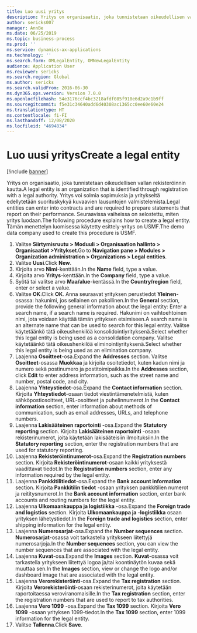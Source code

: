 ```yaml
---
title: Luo uusi yritys
description: Yritys on organisaatio, joka tunnistetaan oikeudellisen vallan rekisteröinnin kautta.
author: sericks007
manager: AnnBe
ms.date: 06/25/2019
ms.topic: business-process
ms.prod: ''
ms.service: dynamics-ax-applications
ms.technology: ''
ms.search.form: OMLegalEntity, OMNewLegalEntity
audience: Application User
ms.reviewer: sericks
ms.search.region: Global
ms.author: sericks
ms.search.validFrom: 2016-06-30
ms.dyn365.ops.version: Version 7.0.0
ms.openlocfilehash: 54e3176ccf4bc3218afdf085f910e6d2a9c1b9ff
ms.sourcegitcommit: f5e31c34640add6d40308ac1365cc0ee60e60e24
ms.translationtype: HT
ms.contentlocale: fi-FI
ms.lasthandoff: 12/08/2020
ms.locfileid: "4694834"
---
```

# <a name="create-a-legal-entity"></a><span data-ttu-id="f39b5-103">Luo uusi yritys</span><span class="sxs-lookup"><span data-stu-id="f39b5-103">Create a legal entity</span></span>

[!include [banner](../../includes/banner.md)]

<span data-ttu-id="f39b5-104">Yritys on organisaatio, joka tunnistetaan oikeudellisen vallan rekisteröinnin kautta.</span><span class="sxs-lookup"><span data-stu-id="f39b5-104">A legal entity is an organization that is identified through registration with a legal authority.</span></span> <span data-ttu-id="f39b5-105">Yritys voi solmia sopimuksia ja yritykseltä edellytetään suorituskykyä kuvaavien lausuntojen valmistelemista.</span><span class="sxs-lookup"><span data-stu-id="f39b5-105">Legal entities can enter into contracts and are required to prepare statements that report on their performance.</span></span> <span data-ttu-id="f39b5-106">Seuraavissa vaiheissa on selostettu, miten yritys luodaan.</span><span class="sxs-lookup"><span data-stu-id="f39b5-106">The following procedure explains how to create a legal entity.</span></span> <span data-ttu-id="f39b5-107">Tämän menettelyn luomisessa käytetty esittely-yritys on USMF.</span><span class="sxs-lookup"><span data-stu-id="f39b5-107">The demo data company used to create this procedure is USMF.</span></span>

1. <span data-ttu-id="f39b5-108">Valitse **Siirtymisruutu > Moduuli > Organisaation hallinto > Organisaatiot >Yritykset**.</span><span class="sxs-lookup"><span data-stu-id="f39b5-108">Go to **Navigation pane > Modules > Organization administration > Organizations > Legal entities**.</span></span>
2. <span data-ttu-id="f39b5-109">Valitse **Uusi**.</span><span class="sxs-lookup"><span data-stu-id="f39b5-109">Click **New**.</span></span>
3. <span data-ttu-id="f39b5-110">Kirjoita arvo **Nimi**-kenttään.</span><span class="sxs-lookup"><span data-stu-id="f39b5-110">In the **Name** field, type a value.</span></span>
4. <span data-ttu-id="f39b5-111">Kirjoita arvo **Yritys**-kenttään.</span><span class="sxs-lookup"><span data-stu-id="f39b5-111">In the **Company** field, type a value.</span></span>
5. <span data-ttu-id="f39b5-112">Syötä tai valitse arvo **Maa/alue**-kentässä.</span><span class="sxs-lookup"><span data-stu-id="f39b5-112">In the **Country/region** field, enter or select a value.</span></span>
6. <span data-ttu-id="f39b5-113">Valitse **OK**.</span><span class="sxs-lookup"><span data-stu-id="f39b5-113">Click **OK**.</span></span> <span data-ttu-id="f39b5-114">Anna seuraavat yrityksen perustiedot **Yleinen**-osassa: hakunimi, jos sellainen on pakollinen.</span><span class="sxs-lookup"><span data-stu-id="f39b5-114">In the **General** section, provide the following general information about the legal entity: Enter a search name, if a search name is required.</span></span> <span data-ttu-id="f39b5-115">Hakunimi on vaihtoehtoinen nimi, jota voidaan käyttää tämän yrityksen etsimiseen.</span><span class="sxs-lookup"><span data-stu-id="f39b5-115">A search name is an alternate name that can be used to search for this legal entity.</span></span> <span data-ttu-id="f39b5-116">Valitse käytetäänkö tätä oikeushenkilöä konsolidointiyrityksenä.</span><span class="sxs-lookup"><span data-stu-id="f39b5-116">Select whether this legal entity is being used as a consolidation company.</span></span> <span data-ttu-id="f39b5-117">Valitse käytetäänkö tätä oikeushenkilöä eliminointiyrityksenä.</span><span class="sxs-lookup"><span data-stu-id="f39b5-117">Select whether this legal entity is being used as an elimination company.</span></span> 
7. <span data-ttu-id="f39b5-118">Laajenna **Osoitteet**-osa.</span><span class="sxs-lookup"><span data-stu-id="f39b5-118">Expand the **Addresses** section.</span></span> <span data-ttu-id="f39b5-119">Valitse **Osoitteet**-osassa **Muokkaa** ja kirjoita osoitetiedot, kuten kadun nimi ja numero sekä postinumero ja postitoimipaikka.</span><span class="sxs-lookup"><span data-stu-id="f39b5-119">In the **Addresses** section, click **Edit** to enter address information, such as the street name and number, postal code, and city.</span></span>
8. <span data-ttu-id="f39b5-120">Laajenna **Yhteystiedot**-osa.</span><span class="sxs-lookup"><span data-stu-id="f39b5-120">Expand the **Contact information** section.</span></span> <span data-ttu-id="f39b5-121">Kirjoita **Yhteystiedot**-osaan tiedot viestintämenetelmistä, kuten sähköpostiosoitteet, URL-osoitteet ja puhelinnumerot.</span><span class="sxs-lookup"><span data-stu-id="f39b5-121">In the **Contact information** section, enter information about methods of communication, such as email addresses, URLs, and telephone numbers.</span></span> 
9. <span data-ttu-id="f39b5-122">Laajenna **Lakisääteinen raportointi** -osa.</span><span class="sxs-lookup"><span data-stu-id="f39b5-122">Expand the **Statutory reporting** section.</span></span> <span data-ttu-id="f39b5-123">Kirjoita **Lakisääteinen raportointi** -osaan rekisterinumerot, joita käytetään lakisääteisiin ilmoituksiin.</span><span class="sxs-lookup"><span data-stu-id="f39b5-123">In the **Statutory reporting** section, enter the registration numbers that are used for statutory reporting.</span></span>
10. <span data-ttu-id="f39b5-124">Laajenna **Rekisteröintinumerot**-osa.</span><span class="sxs-lookup"><span data-stu-id="f39b5-124">Expand the **Registration numbers** section.</span></span> <span data-ttu-id="f39b5-125">Kirjoita **Rekisteröintinumerot**-osaan kaikki yrityksestä vaadittavat tiedot.</span><span class="sxs-lookup"><span data-stu-id="f39b5-125">In the **Registration numbers** section, enter any information required by the legal entity.</span></span>  
11. <span data-ttu-id="f39b5-126">Laajenna **Pankkitilitiedot**-osa.</span><span class="sxs-lookup"><span data-stu-id="f39b5-126">Expand the **Bank account information** section.</span></span> <span data-ttu-id="f39b5-127">Kirjoita **Pankkitilin tiedot** -osaan yrityksen pankkitilien numerot ja reititysnumerot.</span><span class="sxs-lookup"><span data-stu-id="f39b5-127">In the **Bank account information** section, enter bank accounts and routing numbers for the legal entity.</span></span>
12. <span data-ttu-id="f39b5-128">Laajenna **Ulkomaankauppa ja logistiikka** -osa.</span><span class="sxs-lookup"><span data-stu-id="f39b5-128">Expand the **Foreign trade and logistics** section.</span></span> <span data-ttu-id="f39b5-129">Kirjoita **Ulkomaankauppa ja -logistiikka** osaan yrityksen lähetystiedot.</span><span class="sxs-lookup"><span data-stu-id="f39b5-129">In the **Foreign trade and logistics** section, enter shipping information for the legal entity.</span></span>  
13. <span data-ttu-id="f39b5-130">Laajenna **Numerosarjat**-osa.</span><span class="sxs-lookup"><span data-stu-id="f39b5-130">Expand the **Number sequences** section.</span></span> <span data-ttu-id="f39b5-131">**Numerosarjat**-osassa voit tarkastella yritykseen liitettyjä numerosarjoja.</span><span class="sxs-lookup"><span data-stu-id="f39b5-131">In the **Number sequences** section, you can view the number sequences that are associated with the legal entity.</span></span>  
14. <span data-ttu-id="f39b5-132">Laajenna **Kuvat**-osa.</span><span class="sxs-lookup"><span data-stu-id="f39b5-132">Expand the **Images** section.</span></span> <span data-ttu-id="f39b5-133">**Kuvat**-osassa voit tarkastella yritykseen liitettyä logoa ja/tai koontinäytön kuvaa sekä muuttaa sen.</span><span class="sxs-lookup"><span data-stu-id="f39b5-133">In the **Images** section, view or change the logo and/or dashboard image that are associated with the legal entity.</span></span>  
15. <span data-ttu-id="f39b5-134">Laajenna **Verorekisteröinti**-osa.</span><span class="sxs-lookup"><span data-stu-id="f39b5-134">Expand the **Tax registration** section.</span></span> <span data-ttu-id="f39b5-135">Kirjoita **Verorekisteröinti**-osaan rekisterinumerot, joita käytetään raportoitaessa veroviranomaisille.</span><span class="sxs-lookup"><span data-stu-id="f39b5-135">In the **Tax registration** section, enter the registration numbers that are used to report to tax authorities.</span></span>
16. <span data-ttu-id="f39b5-136">Laajenna **Vero 1099** -osa.</span><span class="sxs-lookup"><span data-stu-id="f39b5-136">Expand the **Tax 1099** section.</span></span> <span data-ttu-id="f39b5-137">Kirjoita **Vero 1099** -osaan yrityksen 1099-tiedot.</span><span class="sxs-lookup"><span data-stu-id="f39b5-137">In the **Tax 1099** section, enter 1099 information for the legal entity.</span></span>  
17. <span data-ttu-id="f39b5-138">Valitse **Tallenna**.</span><span class="sxs-lookup"><span data-stu-id="f39b5-138">Click **Save**.</span></span>
